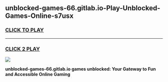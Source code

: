 
## unblocked-games-66.gitlab.io-Play-Unblocked-Games-Online-s7usx
<h3>
<a href="https://premium76.site?title=unblocked-games-66.gitlab.io&ref=25A">CLICK TO PLAY</a></h3>
<hr>

<h3>
<a href="https://premium76.site?title=unblocked-games-66.gitlab.io&ref=25A">CLICK 2 PLAY</a>
  
</h3>

<a href="https://premium76.site?title=unblocked-games-66.gitlab.io&ref=25A"><img src="https://clearcache.store/games.png"></a>


**unblocked-games-66.gitlab.io games unblocked: Your Gateway to Fun and Accessible Online Gaming**
